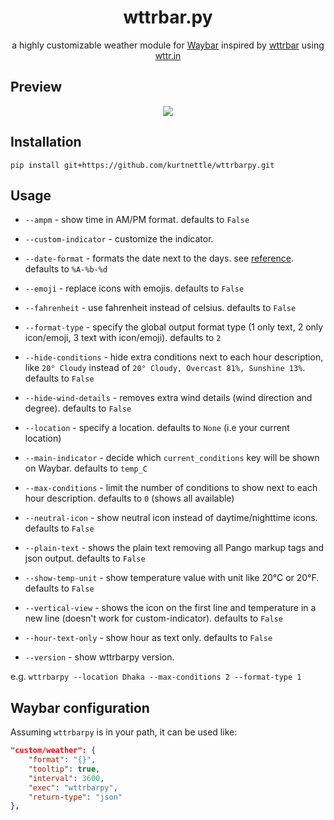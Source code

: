 <h1 align="center"> wttrbar.py </h1>
<p align="center"> a highly customizable weather module for <a href="https://github.com/Alexays/Waybar/">Waybar</a> inspired by <a href="https://github.com/bjesus/wttrbar">wttrbar</a> using <a href="https://wttr.in/">wttr.in</a>
</p>

## Preview 
<p align="center">
<img src="https://github.com/kurtnettle/wttrbarpy/assets/89929240/d093b739-e707-4646-b432-0c409a585a6a"/>
</p>

## Installation

`pip install git+https://github.com/kurtnettle/wttrbarpy.git`

## Usage

- `--ampm` - show time in AM/PM format. defaults to `False`
- `--custom-indicator` - customize the indicator.
- `--date-format` - formats the date next to the days. see [reference](https://docs.python.org/3/library/datetime.html#strftime-and-strptime-format-codes). defaults to `%A-%b-%d`
- `--emoji` - replace icons with emojis. defaults to `False`
- `--fahrenheit` - use fahrenheit instead of celsius. defaults to `False`
- `--format-type` - specify the global output format type (1 only text,  2 only icon/emoji, 3 text with icon/emoji). defaults to `2`
- `--hide-conditions` - hide extra conditions next to each hour description, like `20° Cloudy` instead of `20° Cloudy, Overcast 81%, Sunshine 13%`. defaults to `False`
- `--hide-wind-details` - removes extra wind details (wind direction and degree). defaults to `False`

- `--location` - specify a location. defaults to `None` (i.e your current location)
- `--main-indicator` - decide which `current_conditions` key will be shown on Waybar. defaults to `temp_C`
- `--max-conditions` - limit the number of conditions to show next to each hour description. defaults to `0` (shows all available)
- `--neutral-icon` - show neutral icon instead of daytime/nighttime icons. defaults to `False`
- `--plain-text` - shows the plain text removing all Pango markup tags and json output. defaults to `False`
- `--show-temp-unit` - show temperature value with unit like 20°C or 20°F. defaults to `False` 
- `--vertical-view` - shows the icon on the first line and temperature in a new line (doesn't work for custom-indicator). defaults to `False`
- `--hour-text-only` - show hour as text only. defaults to `False`
- `--version` - show wttrbarpy version.

e.g. `wttrbarpy --location Dhaka --max-conditions 2 --format-type 1`


## Waybar configuration

Assuming `wttrbarpy` is in your path, it can be used like:
```json
"custom/weather": {
    "format": "{}",
    "tooltip": true,
    "interval": 3600,
    "exec": "wttrbarpy",
    "return-type": "json"
},
```
